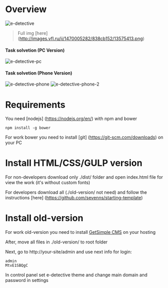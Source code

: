 # Overview

![e-detective](http://images.vfl.ru/ii/1470005092/f8fa39f6/13575401.jpg)

>Full img [here] (http://images.vfl.ru/ii/1470005282/838cb152/13575413.png)


#### Task solvetion (PC Version)
![e-detective-pc](http://images.vfl.ru/ii/1470006037/5fee555b/13575438.jpg)

#### Task solvetion (Phone Version)
![e-detective-phone](http://images.vfl.ru/ii/1470006134/a8200515/13575442.jpg)
![e-detective-phone-2](http://images.vfl.ru/ii/1470006166/e49abe1c/13575443.jpg)


# Requirements

You need [nodejs] (https://nodejs.org/en/) with npm and bower

    npm install -g bower
    
For work bower you need to install [git] (https://git-scm.com/downloads) on your PC

# Install HTML/CSS/GULP version

For non-developers download only ./dist/ folder and open index.html file for view the work (it's without custom fonts)

For developers download all (./old-version/ not need) and follow the instructions [here] (https://github.com/sevenns/starting-template)

# Install old-version

For work old-version you need to install [GetSimple CMS](http://get-simple.info/) on your hosting

After, move all files in ./old-version/ to root folder

Next, go to http://your-site/admin and use next info for login:

    admin
    MtvE1SBQgC

In control panel set e-detective theme and change main domain and password in settings
